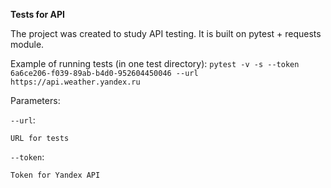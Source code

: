**Tests for API**

The project was created to study API testing.
It is built on pytest + requests module.

Example of running tests (in one test directory):
`pytest -v -s --token 6a6ce206-f039-89ab-b4d0-952604450046 --url https://api.weather.yandex.ru`

Parameters:
 
`--url`:
    
    URL for tests
    
`--token`:
    
    Token for Yandex API